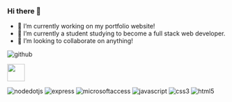 ### Hi there 👋

- 🔭 I’m currently working on my portfolio website!
- 🌱 I’m currently a student studying to become a full stack web developer. 
- 👯 I’m looking to collaborate on anything!
<!-- - 🤔 I’m looking for help with 
- 💬 Ask me about 
- 📫 How to reach me: ...
- 😄 Pronouns: ...
- ⚡ Fun fact: ...--> 

![github](https://img.shields.io/badge/GitHub-000000?style=for-the-badge&logo=GitHub&logoColor=white)



<a href="https://www.w3schools.com"> <img src="https://user-images.githubusercontent.com/17318759/186962119-1c06a2f5-6d0d-4053-b175-c52ef1081527.svg" width="40" height="40"/></a>



![nodedotjs](https://user-images.githubusercontent.com/17318759/186964460-c706b9b3-746f-465c-84f6-8ad2d3afaf60.svg)
![express](https://user-images.githubusercontent.com/17318759/186964520-e64bb512-c798-4743-949b-03ff83e5d2a1.svg)
![microsoftaccess](https://user-images.githubusercontent.com/17318759/186964532-ca2d9849-45dd-46d9-9587-4e0f89a0e849.svg)
![javascript](https://user-images.githubusercontent.com/17318759/186964536-b6fc6aa1-5f2b-4da9-9578-6cf1ceab6b06.svg)
![css3](https://user-images.githubusercontent.com/17318759/186964543-f5236b04-02d8-4cd0-9a0a-1131d91230f3.svg)
![html5](https://user-images.githubusercontent.com/17318759/186964560-0ca8f427-317d-4520-9107-6a6979e46df5.svg)

